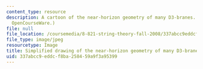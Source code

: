 ```yaml
---
content_type: resource
description: A cartoon of the near-horizon geometry of many D3-branes. (Image by MIT
  OpenCourseWare.)
file: null
file_location: /coursemedia/8-821-string-theory-fall-2008/337abcc9eddcf8ba258459a9f3a95399_8-821f08-th.jpg
file_type: image/jpeg
resourcetype: Image
title: Simplified drawing of the near-horizon geometry of many D3-branes
uid: 337abcc9-eddc-f8ba-2584-59a9f3a95399
---
```

